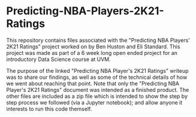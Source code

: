 # Predicting-NBA-Players-2K21-Ratings
This repository contains files associated with the "Predicting NBA Players’ 2K21 Ratings" project worked on by Ben Huston and Eli Standard. This project was made as part of a 6 week long open ended project for an introductory Data Science course at UVM.

The purpose of the linked "Predicting NBA Player's 2K21 Ratings" writeup was to share our findings, as well as some of the technical details of how we went about reaching that point. Note that only the "Predicting NBA Player's 2K21 Ratings" document was intended as a finished product. The other files are included as a zip file which is intended to show the step by step process we followed (via a Jupyter notebook); and allow anyone it interests to run this code themself. 
